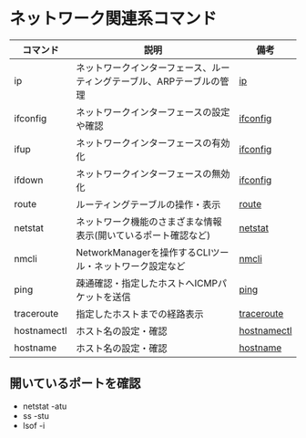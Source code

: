 # ネットワーク関連系コマンド

| コマンド    | 説明                                                                  | 備考                                      |
|-------------|-----------------------------------------------------------------------|-------------------------------------------|
| ip          | ネットワークインターフェース、ルーティングテーブル、ARPテーブルの管理 | [ip](ip.md)                               |
| ifconfig    | ネットワークインターフェースの設定や確認                              | [ifconfig](ifconfig.md)                   |
| ifup        | ネットワークインターフェースの有効化                                  | [ifconfig](ifconfig.md)                   |
| ifdown      | ネットワークインターフェースの無効化                                  | [ifconfig](ifconfig.md)                   |
| route       | ルーティングテーブルの操作・表示                                      | [route](route.md)                         |
| netstat     | ネットワーク機能のさまざまな情報表示(開いているポート確認など)        | [netstat](netstat.md)                     |
| nmcli       | NetworkManagerを操作するCLIツール・ネットワーク設定など               | [nmcli](network_manager.md)               |
| ping        | 疎通確認・指定したホストへICMPパケットを送信                          | [ping](ping_traceroute.md)                |
| traceroute  | 指定したホストまでの経路表示                                          | [traceroute](ping_traceroute.md)          |
| hostnamectl | ホスト名の設定・確認                                                  | [hostnamectl](hostnamectl.md)             |
| hostname    | ホスト名の設定・確認                                                  | [hostname](hostnamectl.md)                |

## 開いているポートを確認

- netstat -atu
- ss -stu
- lsof -i

